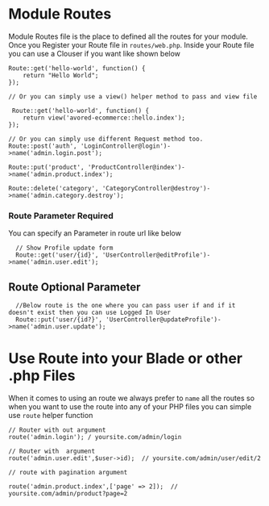 # Module Routes 

Module Routes file is the place to defined all the routes for your module. Once you Register your Route file in `routes/web.php`. Inside your Route file you can use a Clouser if you want like shown below

    Route::get('hello-world', function() {
        return "Hello World";
    });
    
    // Or you can simply use a view() helper method to pass and view file
    
     Route::get('hello-world', function() {
        return view('avored-ecommerce::hello.index');
    });
    
    // Or you can simply use different Request method too.
    Route::post('auth', 'LoginController@login')->name('admin.login.post');
    
    Route::put('product', 'ProductController@index')->name('admin.product.index');
    
    Route::delete('category', 'CategoryController@destroy')->name('admin.category.destroy');
    
  ### Route Parameter Required
  
  You can specify an Parameter in route url like below
  
      // Show Profile update form
      Route::get('user/{id}', 'UserController@editProfile')->name('admin.user.edit');
      
## Route Optional Parameter
      
      //Below route is the one where you can pass user if and if it doesn't exist then you can use Logged In User
      Route::put('user/{id?}', 'UserController@updateProfile')->name('admin.user.update');

# Use Route into your Blade or other .php Files

When it comes to using an route we always prefer to `name` all the routes so when you want to use the route into any of your PHP files you can simple use `route` helper function

    // Router with out argument
    route('admin.login'); / yoursite.com/admin/login
    
    // Router with  argument
    route('admin.user.edit',$user->id);  // yoursite.com/admin/user/edit/2
    
    // route with pagination argument
   
    route('admin.product.index',['page' => 2]);  // yoursite.com/admin/product?page=2
    
    
